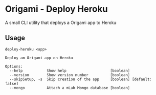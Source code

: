 # Origami - Deploy Heroku

A small CLI utility that deploys a Origami app to Heroku


## Usage
```
deploy-heroku <app>

Deploy am Origami app on Heroku

Options:
  --help           Show help                    [boolean]
  --version        Show version number          [boolean]
  --skipSetup, -s  Skip creation of the app     [boolean] [default: false]
  --mongo          Attach a mLab Mongo database [boolean]
```
